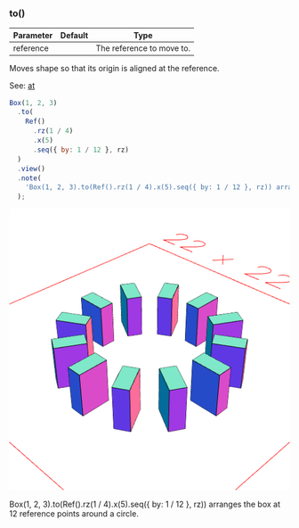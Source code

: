### to()
Parameter|Default|Type
---|---|---
reference||The reference to move to.

Moves shape so that its origin is aligned at the reference.

See: [at](#https://raw.githubusercontent.com/jsxcad/JSxCAD/master/nb/api/at.nb)

```JavaScript
Box(1, 2, 3)
  .to(
    Ref()
      .rz(1 / 4)
      .x(5)
      .seq({ by: 1 / 12 }, rz)
  )
  .view()
  .note(
    'Box(1, 2, 3).to(Ref().rz(1 / 4).x(5).seq({ by: 1 / 12 }, rz)) arranges the box at 12 reference points around a circle.'
  );
```

![Image](to.md.0.png)

Box(1, 2, 3).to(Ref().rz(1 / 4).x(5).seq({ by: 1 / 12 }, rz)) arranges the box at 12 reference points around a circle.
